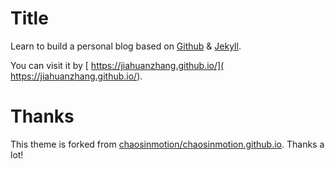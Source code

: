 # Title
Learn to build a personal blog based on [Github](https://www.github.com/) & [Jekyll](https://www.jekyll.com.cn/).

You can visit it by [ https://jiahuanzhang.github.io/]( https://jiahuanzhang.github.io/).

# Thanks

This theme is forked from [chaosinmotion/chaosinmotion.github.io](chaosinmotion/chaosinmotion.github.io). Thanks a lot!  
